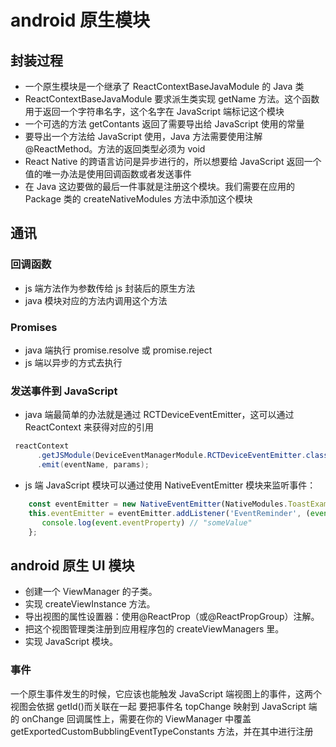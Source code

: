 # android 原生模块

## 封装过程

- 一个原生模块是一个继承了 ReactContextBaseJavaModule 的 Java 类
- ReactContextBaseJavaModule 要求派生类实现 getName 方法。这个函数用于返回一个字符串名字，这个名字在 JavaScript 端标记这个模块
- 一个可选的方法 getContants 返回了需要导出给 JavaScript 使用的常量
- 要导出一个方法给 JavaScript 使用，Java 方法需要使用注解@ReactMethod。方法的返回类型必须为 void
- React Native 的跨语言访问是异步进行的，所以想要给 JavaScript 返回一个值的唯一办法是使用回调函数或者发送事件
- 在 Java 这边要做的最后一件事就是注册这个模块。我们需要在应用的 Package 类的 createNativeModules 方法中添加这个模块

## 通讯

### 回调函数

- js 端方法作为参数传给 js 封装后的原生方法
- java 模块对应的方法内调用这个方法

### Promises

- java 端执行 promise.resolve 或 promise.reject
- js 端以异步的方式去执行

### 发送事件到 JavaScript

- java 端最简单的办法就是通过 RCTDeviceEventEmitter，这可以通过 ReactContext 来获得对应的引用

```java
 reactContext
      .getJSModule(DeviceEventManagerModule.RCTDeviceEventEmitter.class)
      .emit(eventName, params);
```

- js 端 JavaScript 模块可以通过使用 NativeEventEmitter 模块来监听事件：

```js
    const eventEmitter = new NativeEventEmitter(NativeModules.ToastExample);
    this.eventEmitter = eventEmitter.addListener('EventReminder', (event) => {
       console.log(event.eventProperty) // "someValue"
    };

```

## android 原生 UI 模块

- 创建一个 ViewManager 的子类。
- 实现 createViewInstance 方法。
- 导出视图的属性设置器：使用@ReactProp（或@ReactPropGroup）注解。
- 把这个视图管理类注册到应用程序包的 createViewManagers 里。
- 实现 JavaScript 模块。

### 事件

一个原生事件发生的时候，它应该也能触发 JavaScript 端视图上的事件，这两个视图会依据 getId()而关联在一起
要把事件名 topChange 映射到 JavaScript 端的 onChange 回调属性上，需要在你的 ViewManager 中覆盖
getExportedCustomBubblingEventTypeConstants 方法，并在其中进行注册
